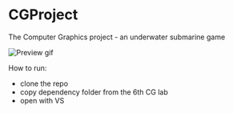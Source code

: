 # CGProject

The Computer Graphics project - an underwater submarine game

![Preview gif](https://github.com/AdrianKlessa/CGProject/raw/master/preview.gif)

How to run:
- clone the repo
- copy dependency folder from the 6th CG lab
- open with VS
